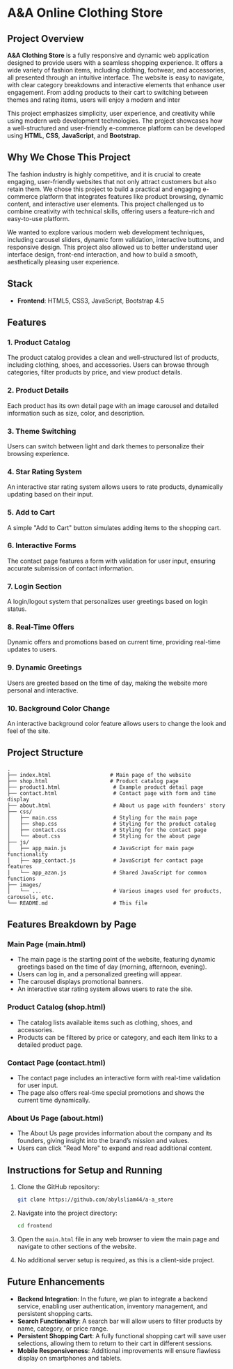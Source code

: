 
# A&A  Online Clothing Store

## Project Overview

**A&A Clothing Store** is a fully responsive and dynamic web application designed to provide users with a seamless shopping experience. It offers a wide variety of fashion items, including clothing, footwear, and accessories, all presented through an intuitive interface. The website is easy to navigate, with clear category breakdowns and interactive elements that enhance user engagement. From adding products to their cart to switching between themes and rating items, users will enjoy a modern and inter

This project emphasizes simplicity, user experience, and creativity while using modern web development technologies. The project showcases how a well-structured and user-friendly e-commerce platform can be developed using **HTML**, **CSS**, **JavaScript**, and **Bootstrap**.

## Why We Chose This Project

The fashion industry is highly competitive, and it is crucial to create engaging, user-friendly websites that not only attract customers but also retain them. We chose this project to build a practical and engaging e-commerce platform that integrates features like product browsing, dynamic content, and interactive user elements. This project challenged us to combine creativity with technical skills, offering users a feature-rich and easy-to-use platform.

We wanted to explore various modern web development techniques, including carousel sliders, dynamic form validation, interactive buttons, and responsive design. This project also allowed us to better understand user interface design, front-end interaction, and how to build a smooth, aesthetically pleasing user experience.

## Stack

- **Frontend**: HTML5, CSS3, JavaScript, Bootstrap 4.5

## Features

### 1. **Product Catalog**
The product catalog provides a clean and well-structured list of products, including clothing, shoes, and accessories. Users can browse through categories, filter products by price, and view product details.

### 2. **Product Details**
Each product has its own detail page with an image carousel and detailed information such as size, color, and description.

### 3. **Theme Switching**
Users can switch between light and dark themes to personalize their browsing experience.

### 4. **Star Rating System**
An interactive star rating system allows users to rate products, dynamically updating based on their input.

### 5. **Add to Cart**
A simple "Add to Cart" button simulates adding items to the shopping cart.

### 6. **Interactive Forms**
The contact page features a form with validation for user input, ensuring accurate submission of contact information.

### 7. **Login Section**
A login/logout system that personalizes user greetings based on login status.

### 8. **Real-Time Offers**
Dynamic offers and promotions based on current time, providing real-time updates to users.

### 9. **Dynamic Greetings**
Users are greeted based on the time of day, making the website more personal and interactive.

### 10. **Background Color Change**
An interactive background color feature allows users to change the look and feel of the site.

## Project Structure

```plaintext
.
├── index.html                   # Main page of the website
├── shop.html                    # Product catalog page
├── product1.html                 # Example product detail page
├── contact.html                  # Contact page with form and time display
├── about.html                    # About us page with founders' story
├── css/
│   ├── main.css                  # Styling for the main page
│   ├── shop.css                  # Styling for the product catalog
│   ├── contact.css               # Styling for the contact page
│   └── about.css                 # Styling for the about page
├── js/
│   ├── app_main.js               # JavaScript for main page functionality
│   ├── app_contact.js            # JavaScript for contact page features
│   └── app_azan.js               # Shared JavaScript for common functions
├── images/
│   └── ...                       # Various images used for products, carousels, etc.
└── README.md                     # This file
```

## Features Breakdown by Page

### **Main Page (main.html)**

- The main page is the starting point of the website, featuring dynamic greetings based on the time of day (morning, afternoon, evening).
- Users can log in, and a personalized greeting will appear.
- The carousel displays promotional banners.
- An interactive star rating system allows users to rate the site.

### **Product Catalog (shop.html)**

- The catalog lists available items such as clothing, shoes, and accessories.
- Products can be filtered by price or category, and each item links to a detailed product page.


### **Contact Page (contact.html)**

- The contact page includes an interactive form with real-time validation for user input.
- The page also offers real-time special promotions and shows the current time dynamically.

### **About Us Page (about.html)**

- The About Us page provides information about the company and its founders, giving insight into the brand’s mission and values.
- Users can click "Read More" to expand and read additional content.

## Instructions for Setup and Running

1. Clone the GitHub repository:
   ```bash
   git clone https://github.com/abylsliam44/a-a_store
   ```

2. Navigate into the project directory:
   ```bash
   cd frontend
   ```

3. Open the `main.html` file in any web browser to view the main page and navigate to other sections of the website.

4. No additional server setup is required, as this is a client-side project.

## Future Enhancements

- **Backend Integration**: In the future, we plan to integrate a backend service, enabling user authentication, inventory management, and persistent shopping carts.
- **Search Functionality**: A search bar will allow users to filter products by name, category, or price range.
- **Persistent Shopping Cart**: A fully functional shopping cart will save user selections, allowing them to return to their cart in different sessions.
- **Mobile Responsiveness**: Additional improvements will ensure flawless display on smartphones and tablets.



